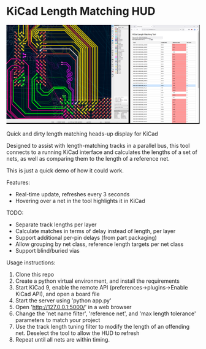 # KiCad Length Matching HUD

![](docs/screenshot.png)

Quick and dirty length matching heads-up display for KiCad

Designed to assist with length-matching tracks in a parallel bus, this tool connects to a running KiCad interface and calculates the lengths of a set of nets, as well as comparing them to the length of a reference net.

This is just a quick demo of how it could work.

Features:
* Real-time update, refreshes every 3 seconds
* Hovering over a net in the tool highlights it in KiCad

TODO:
* Separate track lengths per layer
* Calculate matches in terms of delay instead of length, per layer
* Support additional per-pin delays (from part packaging)
* Allow grouping by net class, reference length targets per net class
* Support blind/buried vias

Usage instructions:
1. Clone this repo
2. Create a python virtual environment, and install the requirements
3. Start KiCad 9, enable the remote API (preferences->plugins->Enable KiCad API), and open a board file
3. Start the server using 'python app.py'
4. Open 'http://127.0.0.1:5000/' in a web browser
5. Change the 'net name filter', 'reference net', and 'max length tolerance' parameters to match your project
6. Use the track length tuning filter to modify the length of an offending net. Deselect the tool to allow the HUD to refresh
7. Repeat until all nets are within timing.
